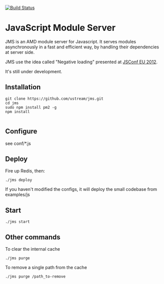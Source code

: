 [![Build Status](https://travis-ci.org/ustream/jms.svg?branch=master)](https://travis-ci.org/ustream/jms)

# JavaScript Module Server


JMS is an AMD module server for Javascript.
It serves modules asynchronously in a fast and efficient way, by handling their dependencies at server side.

JMS use the idea called "Negative loading" presented at [JSConf EU 2012](https://www.youtube.com/watch?v=mGENRKrdoGY).

It's still under development.

## Installation

```
git clone https://github.com/ustream/jms.git
cd jms
sudo npm install pm2 -g
npm install
	
```

## Configure

see conf/*.js


## Deploy

Fire up Redis, then:

```
./jms deploy
```

If you haven't modified the configs, it will deploy the small codebase from examples/js

## Start

```
./jms start
```

## Other commands

To clear the internal cache

```
./jms purge
```

To remove a single path from the cache

```
./jms purge /path_to-remove
```
